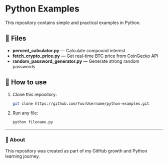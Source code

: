 # Python Examples

This repository contains simple and practical examples in Python.

## 🧮 Files

- **percent_calculator.py** — Calculate compound interest  
- **fetch_crypto_price.py** — Get real-time BTC price from CoinGecko API  
- **random_password_generator.py** — Generate strong random passwords

## 🚀 How to use

1. Clone this repository:
   ```bash
   git clone https://github.com/YourUsername/python-examples.git
   ```
2. Run any file:
   ```bash
   python filename.py
   ```

---

### 📌 About
This repository was created as part of my GitHub growth and Python learning journey.
